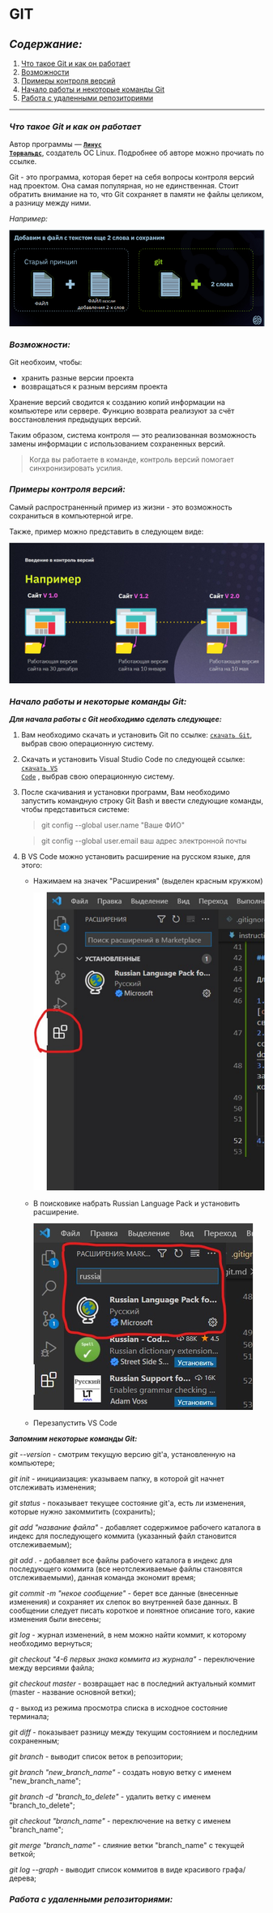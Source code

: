 # **GIT**

## _Содержание:_

1. [Что такое Git и как он работает](#что-такое-git-и-как-он-работает)
2. [Возможности](#возможности)
3. [Примеры контроля версий](#примеры-контроля-версий)
4. [Начало работы и некоторые команды Git](#начало-работы-и-некоторые-команды-git)
5. [Работа с удаленными репозиториями](#работа-с-удаленными-репозиториями)
___

### *__Что такое Git и как он работает__*

Автор программы — **<code>[Линус Торвальдс](https://ru.wikipedia.org/wiki/Торвальдс,_Линус)</code>**, создатель ОС Linux. Подробнее об авторе можно прочиать по ссылке.

Git - это программа, которая берет на себя вопросы контроля версий над проектом. Она самая популярная, но не единственная. Стоит обратить внимание на то, что Git сохраняет в памяти не файлы целиком, а разницу между ними.

*Например:*

![Пример работы Git](example1.png)

### *__Возможности:__*

Git необхоим, чтобы:

* хранить разные версии проекта
* возвращаться к разным версиям проекта

Хранение версий сводится к созданию копий информации на компьютере или сервере. Функцию возврата реализуют за счёт восстановления предыдущих версий.

Таким образом, система контроля — это реализованная возможность замены информации с использованием сохраненных версий.

> Когда вы работаете в команде, контроль версий помогает синхронизировать усилия.

### *__Примеры контроля версий:__*

Самый распространенный пример из жизни - это возможность сохраниться в компьютерной игре.

Также, пример можно представить в следующем виде:

![Пример контроля версий](Example2.jpg)

### *__Начало работы и некоторые команды Git:__*

 *__Для начала работы с Git необходимо сделать следующее:__*

1. Вам необходимо скачать и установить Git по ссылке: <code>[скачать Git](https://git-scm.com/downloads)</code>, выбрав свою операционную систему.
2. Скачать и установить Visual Studio Code по следующей ссылке: <code>[скачать VS Code](https://code.visualstudio.com/download)</code> , выбрав свою операционную систему.
3. После скачивания и установки программ, Вам необходимо запустить командную строку Git Bash и ввести следующие команды, чтобы представиться системе:
    > git config --global user.name "Ваше ФИО"

    > git config --global user.email ваш адрес электронной почты
4. В VS Code можно установить расширение на русском языке, для этого:

    * Нажимаем на значек "Расширения" (выделен красным кружком)


         ![Расширения](Screen1.jpg)

    * В поисковике набрать Russian Language Pack и установить расширение.

        ![Расширения](Screen2.jpg)

    * Перезапустить VS Code


*__Запомним некоторые команды Git:__*

*git --version* - смотрим текущую версию git'a, установленную на компьютере;

*git init* - инициаизация: указываем папку, в которой git начнет отслеживать изменения;

*git status* - показывает текущее состояние git'a, есть ли изменения, которые нужно закоммитить (сохранить);

*git add "название файла"* - добавляет содержимое рабочего каталога в индекс для последующего коммита (указанный файл становится отслеживаемым);

*git add .* - добавляет все файлы рабочего каталога в индекс для последующего коммита (все неотслеживаемые файлы становятся отслеживаемыми), данная команда экономит время;

*git commit -m "некое сообщение"* - берет все данные (внесенные изменения) и сохраняет их слепок во внутренней базе данных. В сообщении следует писать короткое и понятное описание того, какие изменения были внесены;

*git log* - журнал изменений, в нем можно найти коммит, к которому необходимо вернуться;

*git checkout "4-6 первых знака коммита из журнала"* - переключение между версиями файла;

*git checkout master* - возвращает нас в последний актуальный коммит (master - название основной ветки);

*q* - выход из режима просмотра списка в исходное состояние терминала;

*git diff* - показывает разницу между текущим состоянием и последним сохраненным;

*git branch* - выводит список веток в репозитории;

*git branch "new_branch_name"* - создать новую ветку с именем "new_branch_name";

*git branch -d "branch_to_delete"* - удалить ветку с именем "branch_to_delete";

*git checkout "branch_name"* - переключение на ветку с именем "branch_name";

*git merge "branch_name"* - слияние ветки "branch_name" с текущей веткой;

*git log --graph* - выводит список коммитов в виде красивого графа/дерева;

### *__Работа с удаленными репозиториями:__*

